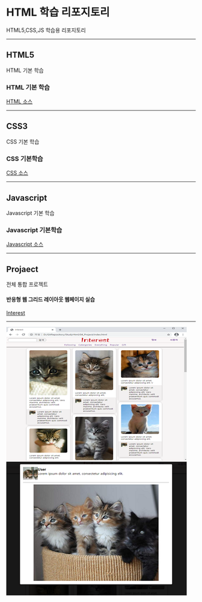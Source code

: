 # HTML 학습 리포지토리
HTML5,CSS,JS 학습용 리포지토리

------------------------------------
## HTML5
HTML 기본 학습

### HTML 기본 학습
[HTML 소스](https://github.com/jacksimuse/StudyHtml/tree/main/01_HTML)

-----------------------------------
## CSS3
CSS 기본 학습

### CSS 기본학습
[CSS 소스](https://github.com/jacksimuse/StudyHtml/tree/main/02_CSS)

----------------------------------
## Javascript
Javascript 기본 학습

### Javascript 기본학습
[Javascript 소스](https://github.com/jacksimuse/StudyHtml/tree/main/03_Javascript)

---------------------------------------
## Projaect
전체 통합 프로젝트

#### 반응형 웹 그리드 레이아웃 웹페이지 실습
[Interest](https://github.com/jacksimuse/StudyHtml/tree/main/04_Project)

--------------------------------------------------------
![결과물 1](https://github.com/jacksimuse/StudyHtml/blob/main/ref_images/result_01.png) ![결과물 2](https://github.com/jacksimuse/StudyHtml/blob/main/ref_images/result_02.png)


